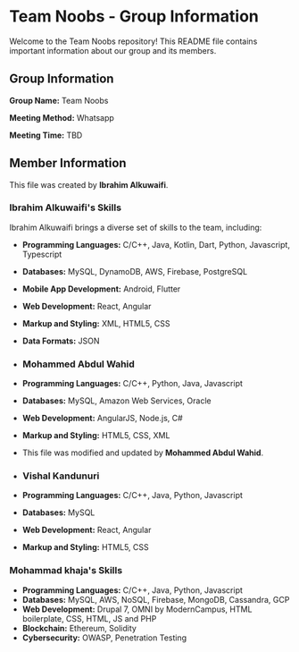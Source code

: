 # Team Noobs - Group Information

Welcome to the Team Noobs repository! This README file contains important information about our group and its members.

## Group Information

**Group Name:** Team Noobs

**Meeting Method:** Whatsapp

**Meeting Time:** TBD

## Member Information

This file was created by **Ibrahim Alkuwaifi**.

### Ibrahim Alkuwaifi's Skills

Ibrahim Alkuwaifi brings a diverse set of skills to the team, including:

- **Programming Languages:** C/C++, Java, Kotlin, Dart, Python, Javascript, Typescript
- **Databases:** MySQL, DynamoDB, AWS, Firebase, PostgreSQL
- **Mobile App Development:** Android, Flutter
- **Web Development:** React, Angular
- **Markup and Styling:** XML, HTML5, CSS
- **Data Formats:** JSON

- ### Mohammed Abdul Wahid

- **Programming Languages:** C/C++, Python, Java, Javascript
- **Databases:** MySQL, Amazon Web Services, Oracle
- **Web Development:** AngularJS, Node.js, C#
- **Markup and Styling:** HTML5, CSS, XML
-  This file was modified and updated by **Mohammed Abdul Wahid**.

-  ### Vishal Kandunuri

- **Programming Languages:** C/C++, Java, Python, Javascript
- **Databases:** MySQL
- **Web Development:** React, Angular
- **Markup and Styling:** HTML5, CSS



### Mohammad khaja's Skills

- **Programming Languages:** C/C++, Java, Python, Javascript
- **Databases:** MySQL, AWS, NoSQL, Firebase, MongoDB, Cassandra, GCP
- **Web Development:** Drupal 7, OMNI by ModernCampus, HTML boilerplate, CSS, HTML, JS and PHP
- **Blockchain:** Ethereum, Solidity
- **Cybersecurity:** OWASP, Penetration Testing
